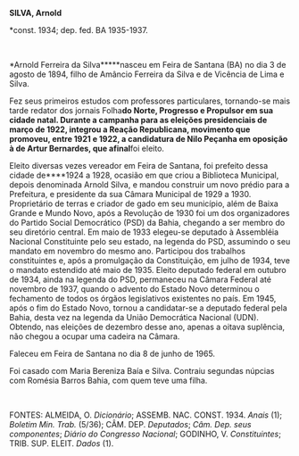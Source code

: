 **SILVA, Arnold**

\*const. 1934; dep. fed. BA 1935-1937.

 

*Arnold Ferreira da Silva*****nasceu em Feira de Santana (BA) no dia 3
de agosto de 1894, filho de Amâncio Ferreira da Silva e de Vicência de
Lima e Silva.

Fez seus primeiros estudos com professores particulares, tornando-se
mais tarde redator dos jornais Folha****do Norte, Progresso e Propulsor
em sua cidade natal. Durante a campanha para as eleições presidenciais
de março de 1922, integrou a Reação Republicana, movimento que promoveu,
entre 1921 e 1922, a candidatura de Nilo Peçanha em oposição à de Artur
Bernardes, que afinal****foi eleito.

Eleito diversas vezes vereador em Feira de Santana, foi prefeito dessa
cidade de****1924 a 1928, ocasião em que criou a Biblioteca Municipal,
depois denominada Arnold Silva, e mandou construir um novo prédio para a
Prefeitura, e presidente da sua Câmara Municipal de 1929 a 1930.
Proprietário de terras e criador de gado em seu município, além de Baixa
Grande e Mundo Novo, após a Revolução de 1930 foi um dos organizadores
do Partido Social Democrático (PSD) da Bahia, chegando a ser membro do
seu diretório central. Em maio de 1933 elegeu-se deputado à Assembléia
Nacional Constituinte pelo seu estado, na legenda do PSD, assumindo o
seu mandato em novembro do mesmo ano. Participou dos trabalhos
constituintes e, após a promulgação da Constituição, em julho de 1934,
teve o mandato estendido até maio de 1935. Eleito deputado federal em
outubro de 1934, ainda na legenda do PSD, permaneceu na Câmara Federal
até novembro de 1937, quando o advento do Estado Novo determinou o
fechamento de todos os órgãos legislativos existentes no país. Em 1945,
após o fim do Estado Novo, tornou a candidatar-se a deputado federal
pela Bahia, desta vez na legenda da União Democrática Nacional (UDN).
Obtendo, nas eleições de dezembro desse ano, apenas a oitava suplência,
não chegou a ocupar uma cadeira na Câmara.

Faleceu em Feira de Santana no dia 8 de junho de 1965.

Foi casado com Maria Bereniza Baía e Silva. Contraiu segundas núpcias
com Romésia Barros Bahia, com quem teve uma filha.

 

FONTES: ALMEIDA, O. *Dicionário*; ASSEMB. NAC. CONST. 1934. *Anais* (1);
*Boletim Min. Trab.* (5/36); CÂM. DEP. *Deputados*; *Câm. Dep. seus
componentes*; *Diário do Congresso Nacional*; GODINHO, V.
*Constituintes*; TRIB. SUP. ELEIT. *Dados* (1).

 
